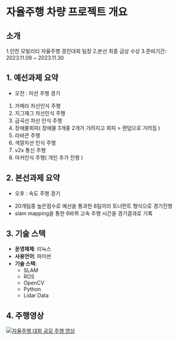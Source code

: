 # 자율주행 차량 프로젝트 개요

## 소개
1.인천 모빌리티 자율주행 경진대회 팀장
2.본선 최종 금상 수상
3.준비기간: 2023.11.09 ~ 2023.11.30

## 1. 예선과제 요약
* 오전 : 미션 주행 경기
1. 카메라 차선인식 주행
2. 지그재그 차선인식 주행
3. 급곡선 차선 인식 주행
4. 장애물회피( 장애물 3개중 2개가 가려지고 회피 > 랜덤으로 가려짐 )
5. 라바콘 주행
6. 색깔차선 인식 주행
7. v2x 통신 주행
8. 마커인식 주행( 개인 추가 진행 )

## 2. 본선과제 요약
* 오후 : 속도 주행 경기

 - 20개팀중 높은점수로 예선을 통과한 6팀끼리 토너먼트 형식으로 경기진행
 - slam mapping을 통한 6바퀴 고속 주행 시간을 경기결과로 기록

## 3. 기술 스택

- **운영체제**: 리눅스
- **사용언어**: 파이썬
- **기술 스택**:
  - SLAM
  - ROS
  - OpenCV
  - Python
  - Lidar Data
   
## 4. 주행영상
[![자율주행 대회 공모 주행 영상](http://img.youtube.com/vi/u8De6DQmtCg/0.jpg)](https://www.youtube.com/watch?v=u8De6DQmtCg)
  
